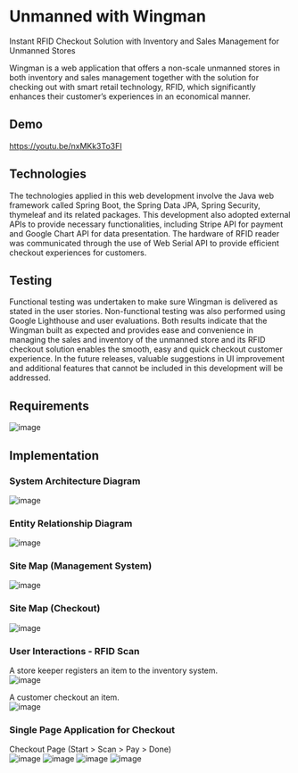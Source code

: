 # Unmanned with Wingman
Instant RFID Checkout Solution with Inventory and Sales Management for Unmanned Stores

Wingman is a web application that offers a non-scale unmanned stores in both inventory and sales management together with the solution for checking out with smart retail technology, RFID, which significantly enhances their customer’s experiences in an economical manner.

## Demo
https://youtu.be/nxMKk3To3FI
## Technologies
The technologies applied in this web development involve the Java web framework called Spring Boot, the Spring Data JPA, Spring Security, thymeleaf and its related packages. This development also adopted external APIs to provide necessary functionalities, including Stripe API for payment and Google Chart API for data presentation. The hardware of RFID reader was communicated through the use of Web Serial API to provide efficient checkout experiences for customers.

## Testing
Functional testing was undertaken to make sure Wingman is delivered as stated in the user stories. Non-functional testing was also performed using Google Lighthouse and user evaluations. Both results indicate that the Wingman built as expected and provides ease and convenience in managing the sales and inventory of the unmanned store and its RFID checkout solution enables the smooth, easy and quick checkout customer experience. In the future releases, valuable suggestions in UI improvement and additional features that cannot be included in this development will be addressed.


## Requirements
![image](https://github.com/FongWaiLam/Wingman/assets/119539611/61736853-e0af-49ce-a805-78e845749f0a)

## Implementation
### System Architecture Diagram
![image](https://github.com/FongWaiLam/Wingman/assets/119539611/833b0bc8-82d3-4103-af99-877d3b5c98f0)


### Entity Relationship Diagram
![image](https://github.com/FongWaiLam/Wingman/assets/119539611/3942ad2d-643c-42cd-9498-139525178ad7)


### Site Map (Management System)
![image](https://github.com/FongWaiLam/Wingman/assets/119539611/2f296af7-f4c4-49ad-8c0b-477c7e708f6f)


### Site Map (Checkout)
![image](https://github.com/FongWaiLam/Wingman/assets/119539611/4e1f6a5e-2acf-40c9-92dc-c8bb628c9b80)


### User Interactions - RFID Scan
A store keeper registers an item to the inventory system.<br>
![image](https://github.com/FongWaiLam/Wingman/assets/119539611/8f68251d-b203-4d62-815d-6bca5dd9869b)<br>

A customer checkout an item.<br>
![image](https://github.com/FongWaiLam/Wingman/assets/119539611/97c256cd-4451-4d98-b264-3f80ddaad6cd)<br>

### Single Page Application for Checkout
Checkout Page (Start > Scan > Pay > Done) <br>
![image](https://github.com/FongWaiLam/Wingman/assets/119539611/528949da-5fba-4fe9-afbf-0532f8b20cfa)
![image](https://github.com/FongWaiLam/Wingman/assets/119539611/0060bfac-2d4f-4e4b-86c5-ee692360b9aa)
![image](https://github.com/FongWaiLam/Wingman/assets/119539611/a047fbeb-fe13-4609-8837-ce4e7087db6f)
![image](https://github.com/FongWaiLam/Wingman/assets/119539611/b4d72a59-39ad-4251-a763-73519a7e757d)




